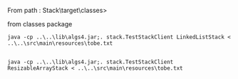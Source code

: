 From path :
Stack\target\classes>

from classes package

    java -cp ..\..\lib\algs4.jar;. stack.TestStackClient LinkedListStack < ..\..\src\main\resources\tobe.txt


    java -cp ..\..\lib\algs4.jar;. stack.TestStackClient ResizableArrayStack < ..\..\src\main\resources\tobe.txt